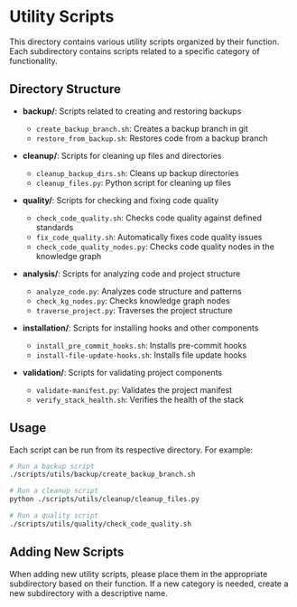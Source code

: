 # Utility Scripts

This directory contains various utility scripts organized by their function. Each subdirectory contains scripts related to a specific category of functionality.

## Directory Structure

- **backup/**: Scripts related to creating and restoring backups
  - `create_backup_branch.sh`: Creates a backup branch in git
  - `restore_from_backup.sh`: Restores code from a backup branch

- **cleanup/**: Scripts for cleaning up files and directories
  - `cleanup_backup_dirs.sh`: Cleans up backup directories
  - `cleanup_files.py`: Python script for cleaning up files

- **quality/**: Scripts for checking and fixing code quality
  - `check_code_quality.sh`: Checks code quality against defined standards
  - `fix_code_quality.sh`: Automatically fixes code quality issues
  - `check_code_quality_nodes.py`: Checks code quality nodes in the knowledge graph

- **analysis/**: Scripts for analyzing code and project structure
  - `analyze_code.py`: Analyzes code structure and patterns
  - `check_kg_nodes.py`: Checks knowledge graph nodes
  - `traverse_project.py`: Traverses the project structure

- **installation/**: Scripts for installing hooks and other components
  - `install_pre_commit_hooks.sh`: Installs pre-commit hooks
  - `install-file-update-hooks.sh`: Installs file update hooks

- **validation/**: Scripts for validating project components
  - `validate-manifest.py`: Validates the project manifest
  - `verify_stack_health.sh`: Verifies the health of the stack

## Usage

Each script can be run from its respective directory. For example:

```bash
# Run a backup script
./scripts/utils/backup/create_backup_branch.sh

# Run a cleanup script
python ./scripts/utils/cleanup/cleanup_files.py

# Run a quality script
./scripts/utils/quality/check_code_quality.sh
```

## Adding New Scripts

When adding new utility scripts, please place them in the appropriate subdirectory based on their function. If a new category is needed, create a new subdirectory with a descriptive name.